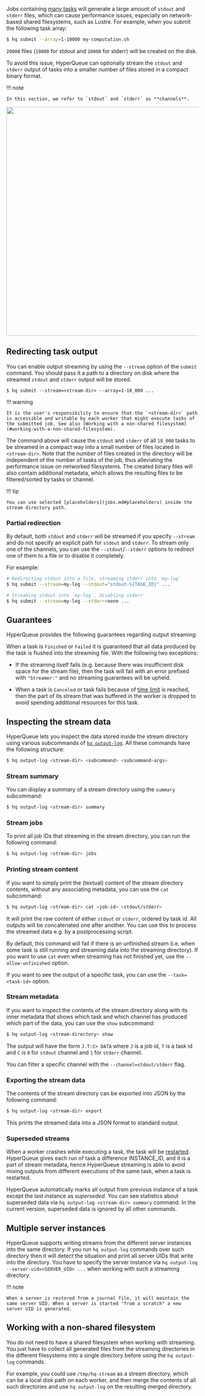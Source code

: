 Jobs containing [many tasks](arrays.md) will generate a large amount of `stdout` and `stderr` files, which can cause performance issues, especially on network-based shared filesystems, such as Lustre. For example, when you submit the following task array:

```bash
$ hq submit --array=1-10000 my-computation.sh
```

`20000` files (`10000` for stdout and `10000` for stderr) will be created on the disk.

To avoid this issue, HyperQueue can optionally stream the `stdout` and `stderr` output of
tasks into a smaller number of files stored in a compact binary format.

!!! note

    In this section, we refer to `stdout` and `stderr` as **channels**.

<p align="center">
<img width="600" src="../../imgs/streaming.png">
</p>

## Redirecting task output

You can enable output streaming by using the `--stream` option of the `submit` command. You should pass it a path to a directory on disk where the streamed `stdout` and `stderr` output will be stored.

```
$ hq submit --stream=<stream-dir> --array=1-10_000 ...
```

!!! warning

    It is the user's responsibility to ensure that the `<stream-dir>` path is accessible and writable by each worker that might execute tasks of the submitted job. See also [Working with a non-shared filesystem](#working-with-a-non-shared-filesystem).

The command above will cause the `stdout` and `stderr` of all `10_000` tasks to be streamed in a compact way into a small number of files located in `<stream-dir>`. Note that the number of files created in the directory will be independent of the number of tasks of the job, thus alleviating the performance issue on networked filesystems. The created binary files will also contain additional metadata, which allows the resulting files to be filtered/sorted by tasks or channel.

!!! tip

    You can use selected [placeholders](jobs.md#placeholders) inside the stream directory path.

### Partial redirection

By default, both `stdout` and `stderr` will be streamed if you specify `--stream` and do not specify an explicit path
for
`stdout` and `stderr`. To stream only one of the channels, you can use the `--stdout`/`--stderr` options to redirect
one of them to a file or to disable it completely.

For example:

```bash
# Redirecting stdout into a file, streaming stderr into `my-log`
$ hq submit --stream=my-log --stdout="stdout-%{TASK_ID}" ...

# Streaming stdout into `my-log`, disabling stderr
$ hq submit --stream=my-log --stderr=none ...
```

## Guarantees

HyperQueue provides the following guarantees regarding output streaming:

When a task is `Finished` or `Failed` it is guaranteed that all data produced by the task is flushed into the
streaming file. With the following two exceptions:

- If the streaming itself fails (e.g. because there was insufficient disk space for the
  stream file), then the task will fail with an error prefixed with `"Streamer:"` and no streaming guarantees
  will be upheld.

- When a task is `Canceled` or task fails because of [time limit](jobs.md#time-management) is reached, then the part of
  its stream that was buffered in the worker is dropped to avoid spending additional resources for this task.

## Inspecting the stream data

HyperQueue lets you inspect the data stored inside the stream directory using various subcommands of [`hq output-log`](cli:hq.output-log). All these commands have the following structure:

```bash
$ hq output-log <stream-dir> <subcommand> <subcommand-args>
```

### Stream summary

You can display a summary of a stream directory using the `summary` subcommand:

```bash
$ hq output-log <stream-dir> summary
```

### Stream jobs

To print all job IDs that streaming in the stream directory, you can run the following command:

```bash
$ hq output-log <stream-dir> jobs
```

### Printing stream content

If you want to simply print the (textual) content of the stream directory contents, without any associating metadata, you can use the `cat` subcommand:

```bash
$ hq output-log <stream-dir> cat <job-id> <stdout/stderr>
```

It will print the raw content of either `stdout` or `stderr`, ordered by task id. All outputs will be concatenated one
after another. You can use this to process the streamed data e.g. by a postprocessing script.

By default, this command will fail if there is an unfinished stream (i.e. when some task is still running and streaming
data into the streaming directory). If you want to use `cat` even when streaming has not finished yet, use the `--allow-unfinished` option.

If you want to see the output of a specific task, you can use the `--task=<task-id>` option.

### Stream metadata

If you want to inspect the contents of the stream directory along with its inner metadata that shows which task and which channel
has produced which part of the data, you can use the `show` subcommand:

```bash
$ hq output-log <stream-directory> show
```

The output will have the form `J.T:C> DATA` where `J` is a job id, `T` is a task id and `C` is `0` for `stdout` channel
and `1` for `stderr` channel.

You can filter a specific channel with the `--channel=stdout/stderr` flag.

### Exporting the stream data

The contents of the stream directory can be exported into JSON by the following command:

```bash
$ hq output-log <stream-dir> export
```

This prints the streamed data into a JSON format to standard output.

### Superseded streams

When a worker crashes while executing a task, the task will be [restarted](failure.md#task-restart).
HyperQueue gives each run of task a difference INSTANCE_ID, and it is a part of stream metadata,
hence HyperQueue streaming is able to avoid mixing
outputs from different executions of the same task, when a task is restarted.

HyperQueue automatically marks all output from previous instance of a task except the last instance as *superseded*.
You can see statistics about superseded data via `hq output-log <stream-dir> summary` command.
In the current version, superseded data is ignored by all other commands.

## Multiple server instances

HyperQueue supports writing streams from the different server instances into the same directory.
If you run `hq output-log` commands over such directory then it will detect the situation and print all server UIDs
that write into the directory. You have to specify the server instance
via `hq output-log --server-uid=<SERVER_UID> ...`
when working with such a streaming directory.

!!! note

    When a server is restored from a journal file, it will maintain the same server UID. When a server is started "from a scratch" a new server UID is generated.

## Working with a non-shared filesystem

You do not need to have a shared filesystem when working with streaming. You just have to collect all generated files from the streaming directories in the different filesystems into a single directory before using the `hq output-log` commands.

For example, you could use `/tmp/hq-stream` as a stream directory, which can be a local disk path on each worker, and then merge the contents of all such directories and use `hq output-log` on the resulting merged directory.

